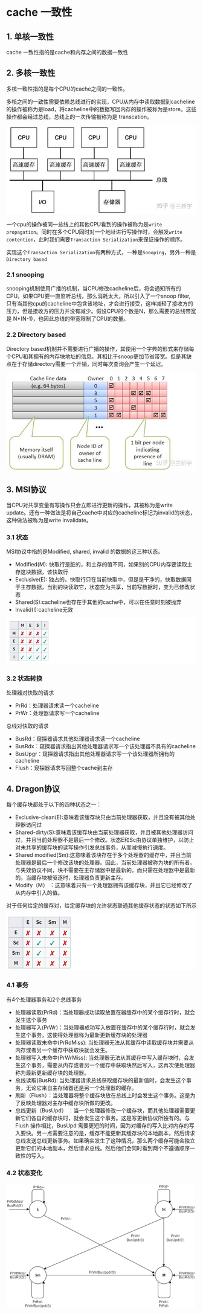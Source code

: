 # cache 一致性

## 1. 单核一致性

cache 一致性指的是cache和内存之间的数据一致性


## 2. 多核一致性

多核一致性指的是每个CPU的cache之间的一致性。

多核之间的一致性需要依赖总线进行的实现，CPU从内存中读取数据到cacheline的操作被称为是load，将cacheline中的数据写回内存的操作被称为是store。这些操作都会经过总线，总线上的一次传输被称为是 transcation。

![alt text](image.png)


一个cpu的操作被同一总线上的其他CPU看到的操作被称为是`write propagation`。同时在多个CPU同时对一个地址进行写操作时，会触发`write contention`，此时我们需要`Transaction Serialization`来保证操作的顺序。

实现这个`Transaction Serialization`有两种方式，一种是`Snooping`，另外一种是`Directory based`

### 2.1 snooping    

snooping机制使用广播的机制，当CPU修改cacheline后，将会通知所有的CPU。如果CPU要一直监听总线，那么消耗太大，所以引入了一个snoop filter, 只有当其他cpu的cacheline中包含该地址，才会进行接受，这样减轻了接收方的压力，但是接收方的压力并没有减少。假设CPU的个数是N，那么需要的总线带宽是 N*(N-1)，也因此总线的带宽限制了CPU的数量。



### 2.2 Directory based

Directory based机制并不需要进行广播的操作，其使用一个字典的形式来存储每个CPU和其拥有的内存块地址的信息。其相比于snoop更加节省带宽。但是其缺点在于存储directory需要一个开销，同时每次查询会产生一个延迟。

![alt text](image-1.png)


## 3. MSI协议

当CPU对共享变量有写操作只会立即进行更新的操作，其被称为是write update。还有一种做法是将自己cache中对应的cacheline标记为invalid的状态，这种做法被称为是write invalidate。

### 3.1 状态 

MSI协议中指的是Modified, shared, invalid 的数据的这三种状态。

- Modified(M): 快取行是脏的，和主存的值不同，如果别的CPU内存要读取主存这块数据，该快取行
- Exclusive(E): 独占的，快取行只在当前快取中，但是是干净的，快取数据同于主存数据，当别的块读取它，状态变为共享，当前写数据时，变为已修改状态
- Shared(S):cacheline也存在于其他的cache中，可以在任意时刻被抛弃
- Invalid(I):cacheline无效

![alt text](image-4.png)

### 3.2 状态转换

处理器对快取的请求

- PrRd：处理器请求读一个cacheline
- PrWr：处理器请求写一个cacheline

总线对快取的请求
- BusRd：窥探器请求其他处理器请求读一个cacheline
- BusRdx：窥探器请求指出其他处理器请求写一个该处理器不具有的cacheline
- BusUpgr：窥探器请求指出其他处理器请求写一个该处理器所拥有的cacheline
- Flush：窥探器请求写回整个cache到主存


## 4. Dragon协议

每个缓存块都处于以下的四种状态之一：
- Exclusive-clean(E):意味着该缓存块只由当前处理器获取，并且没有被其他处理器访问过
- Shared-dirty(S):意味着该缓存块由当前处理器获取，并且被其他处理器访问过，并且当前处理器不是最后一个修改。状态E和Sc由协议单独维护，以防止对未共享的缓存块的读写操作引发总线事务，从而减慢执行速度。
- Shared modified(Sm):这意味着该块存在于多个处理器的缓存中，并且当前处理器是最后一个修改该块的处理器。因此，当前处理器被称为块的所有者。与失效协议不同，块不需要在主存储器中是最新的，而只需在处理器中是最新的。当缓存块被驱逐时，处理器负责更新主存。
- Modify（M） ：这意味着只有一个处理器拥有该缓存块，并且它已经修改了从内存中引入的值。

对于任何给定的缓存对，给定缓存块的允许状态联通其他缓存状态的状态如下所示

![alt text](image-2.png)

### 4.1 事务

有4个处理器事务和2个总线事务

- 处理器读取(PrRd)：当处理器成功读取放置在器缓存中的某个缓存行时，就会发生这个事务
- 处理器写入(PrWr)：当处理器成功写入放置在缓存中的某个缓存行时，就会发生这个事务，这使得处理器称为最新更新缓存块的处理器
- 处理器读取未命中(PrRdMiss): 当处理器无法从其缓存中读取缓存块并需要从内存或者另一个缓存中获取块就会发生。
- 处理器写入未命中(PrWrMiss): 当处理器无法从其缓存中写入缓存块时，会发生这个事务，需要从内存或者另一个缓存中获取块然后写入，这再次使处理器称为最新更新缓存块的处理器。
- 总线读取(BusRd): 当处理器请求总线获取缓存块的最新值时，会发生这个事务，无论它来自主存储器还是另一个处理器的缓存。
- 刷新（Flush）：当处理器将整个缓存块放在总线上时会发生这个事务。这是为了反映处理器对主存中缓存块所做的更改。
- 总线更新（BusUpd） ：当一个处理器修改一个缓存块，而其他处理器需要更新它们各自的缓存块时，就会发生这个事务。这是写更新协议所独有的。与 Flush 操作相比，BusUpd 需要更短的时间，因为对缓存的写入比对内存的写入要快。另一点需要注意的是，缓存不能更新其缓存块的本地副本，然后请求总线发送总线更新事务。如果确实发生了这种情况，那么两个缓存可能会独立更新它们的本地副本，然后请求总线。然后他们会同时看到两个不遵循顺序一致性的写入。


### 4.2 状态变化

![alt text](image-3.png)
